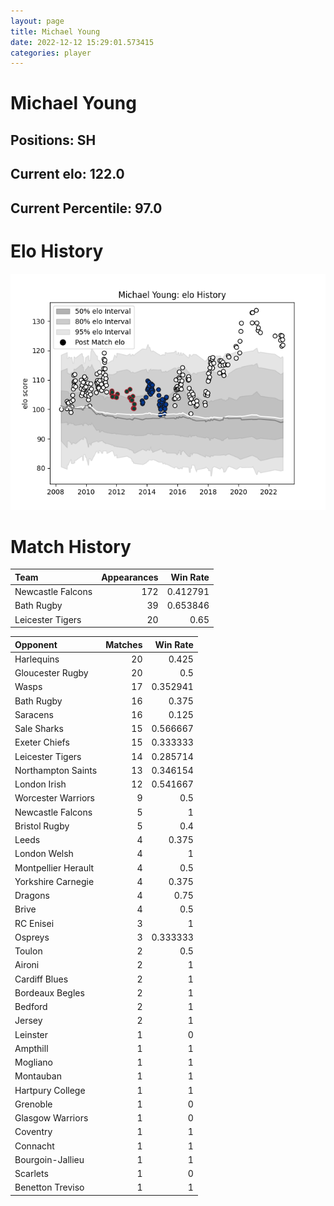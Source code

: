 ```yaml
---  
layout: page  
title: Michael Young  
date: 2022-12-12 15:29:01.573415  
categories: player  
---
```

# Michael Young

## Positions: SH

## Current elo: 122.0

## Current Percentile: 97.0

# Elo History


![elo history](history_MichaelYoung.png)
# Match History


| Team              |   Appearances |   Win Rate |
|:------------------|--------------:|-----------:|
| Newcastle Falcons |           172 |   0.412791 |
| Bath Rugby        |            39 |   0.653846 |
| Leicester Tigers  |            20 |   0.65     |

| Opponent            |   Matches |   Win Rate |
|:--------------------|----------:|-----------:|
| Harlequins          |        20 |   0.425    |
| Gloucester Rugby    |        20 |   0.5      |
| Wasps               |        17 |   0.352941 |
| Bath Rugby          |        16 |   0.375    |
| Saracens            |        16 |   0.125    |
| Sale Sharks         |        15 |   0.566667 |
| Exeter Chiefs       |        15 |   0.333333 |
| Leicester Tigers    |        14 |   0.285714 |
| Northampton Saints  |        13 |   0.346154 |
| London Irish        |        12 |   0.541667 |
| Worcester Warriors  |         9 |   0.5      |
| Newcastle Falcons   |         5 |   1        |
| Bristol Rugby       |         5 |   0.4      |
| Leeds               |         4 |   0.375    |
| London Welsh        |         4 |   1        |
| Montpellier Herault |         4 |   0.5      |
| Yorkshire Carnegie  |         4 |   0.375    |
| Dragons             |         4 |   0.75     |
| Brive               |         4 |   0.5      |
| RC Enisei           |         3 |   1        |
| Ospreys             |         3 |   0.333333 |
| Toulon              |         2 |   0.5      |
| Aironi              |         2 |   1        |
| Cardiff Blues       |         2 |   1        |
| Bordeaux Begles     |         2 |   1        |
| Bedford             |         2 |   1        |
| Jersey              |         2 |   1        |
| Leinster            |         1 |   0        |
| Ampthill            |         1 |   1        |
| Mogliano            |         1 |   1        |
| Montauban           |         1 |   1        |
| Hartpury College    |         1 |   1        |
| Grenoble            |         1 |   0        |
| Glasgow Warriors    |         1 |   0        |
| Coventry            |         1 |   1        |
| Connacht            |         1 |   1        |
| Bourgoin-Jallieu    |         1 |   1        |
| Scarlets            |         1 |   0        |
| Benetton Treviso    |         1 |   1        |